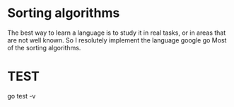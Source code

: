 # Sorting algorithms

The best way to learn a language is to study it in real tasks, or in areas that are not well known. So I resolutely implement the language google go Most of the sorting algorithms.

# TEST

go test -v
